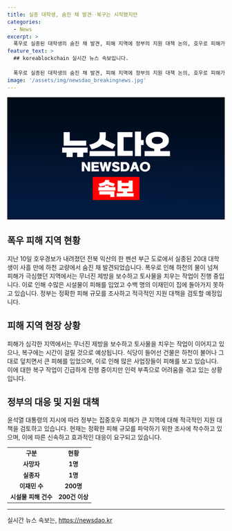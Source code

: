 ```yaml
---
title: 실종 대학생, 숨진 채 발견‥복구는 시작됐지만
categories:
  - News
excerpt: >
  폭우로 실종된 대학생의 숨진 채 발견, 피해 지역에 정부의 지원 대책 논의, 호우로 피해가 속출한 전북 지역에서 피해 복구 작업 진행 중. 윤석열 대통령이 특별재난지역 선포와 적극적인 지원대책 검토 지시. MBC 조수영입니다. (150자)
feature_text: >
  ## koreablockchain 실시간 뉴스 속보입니다.

  폭우로 실종된 대학생의 숨진 채 발견, 피해 지역에 정부의 지원 대책 논의, 호우로 피해가 속출한 전북 지역에서 피해 복구 작업 진행 중. 윤석열 대통령이 특별재난지역 선포와 적극적인 지원대책 검토 지시. MBC 조수영입니다. (150자)
image: '/assets/img/newsdao_breakingnews.jpg'
---
```


<p><img src="/assets/img/newsdao_breakingnews.jpg" alt="koreablockchain 속보" /></p>

<h2 data-ke-size="size26">폭우 피해 지역 현황</h2>

<p data-ke-size="size16">지난 10일 호우경보가 내려졌던 전북 익산의 한 펜션 부근 도로에서 실종된 20대 대학생이 사흘 만에 하천 교량에서 숨진 채 발견되었습니다. 폭우로 인해 하천의 물이 넘쳐 피해가 극심했던 지역에서는 무너진 제방을 보수하고 토사물을 치우는 작업이 진행 중입니다. 이로 인해 수많은 시설물이 피해를 입었고 수백 명의 이재민이 집에 돌아가지 못하고 있습니다. 정부는 정확한 피해 규모를 조사하고 적극적인 지원 대책을 검토할 예정입니다.</p>

<h2 data-ke-size="size26">피해 지역 현장 상황</h2>

<p data-ke-size="size16">피해가 심각한 지역에서는 무너진 제방을 보수하고 토사물을 치우는 작업이 이어지고 있으나, 복구에는 시간이 걸릴 것으로 예상됩니다. 식당이 들어선 건물은 하천이 불어나 그대로 덮치면서 큰 피해를 입었으며, 이로 인해 많은 사업장들이 피해를 보고 있습니다. 이에 대한 복구 작업이 긴급하게 진행 중이지만 인력 부족으로 어려움을 겪고 있는 상황입니다.</p>

<h2 data-ke-size="size26">정부의 대응 및 지원 대책</h2>

<p data-ke-size="size16">윤석열 대통령의 지시에 따라 정부는 집중호우 피해가 큰 지역에 대해 적극적인 지원 대책을 검토하고 있습니다. 현재는 정확한 피해 규모를 파악하기 위한 조사에 착수하고 있으며, 이에 따른 신속하고 효과적인 대응이 요구되고 있습니다.</p>

<table>
  <tr>
    <td style="text-align: center; height: 17px;"><b>구분</b></td>
    <td style="text-align: center; height: 17px;"><b>현황</b></td>
  </tr>
  <tr>
    <td style="text-align: center; height: 17px;"><b>사망자</b></td>
    <td style="text-align: center; height: 17px;"><b>1명</b></td>
  </tr>
  <tr>
    <td style="text-align: center; height: 17px;"><b>실종자</b></td>
    <td style="text-align: center; height: 17px;"><b>1명</b></td>
  </tr>
  <tr>
    <td style="text-align: center; height: 17px;"><b>이재민 수</b></td>
    <td style="text-align: center; height: 17px;"><b>200명</b></td>
  </tr>
  <tr>
    <td style="text-align: center; height: 17px;"><b>시설물 피해 건수</b></td>
    <td style="text-align: center; height: 17px;"><b>200건 이상</b></td>
  </tr>
</table>

<hr>
실시간 뉴스 속보는, <a href="https://newsdao.kr" rel="dofollow">https://newsdao.kr</a>


